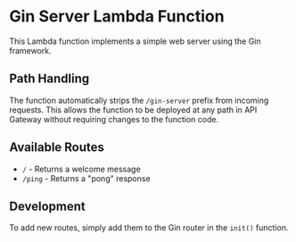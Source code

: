 # Gin Server Lambda Function

This Lambda function implements a simple web server using the Gin framework.

## Path Handling

The function automatically strips the `/gin-server` prefix from incoming requests. This allows the function to be deployed at any path in API Gateway without requiring changes to the function code.

## Available Routes

- `/` - Returns a welcome message
- `/ping` - Returns a "pong" response

## Development

To add new routes, simply add them to the Gin router in the `init()` function.
